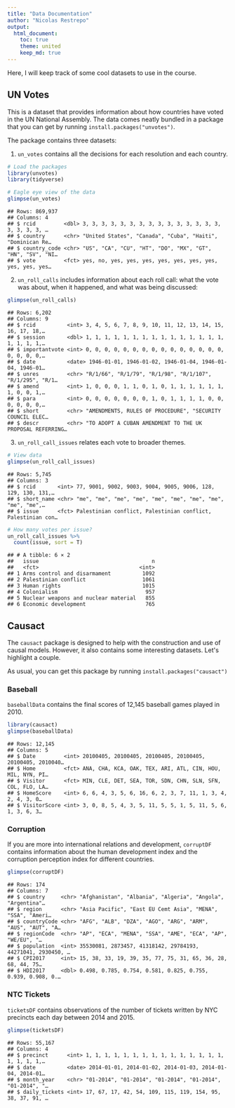 ```yaml
---
title: "Data Documentation"
author: "Nicolas Restrepo"
output: 
  html_document: 
    toc: true
    theme: united
    keep_md: true
---
```




Here, I will keep track of some cool datasets to use in the course. 

## UN Votes 

This is a dataset that provides information about how countries have voted in the UN National Assembly. The data comes neatly bundled in a package that you can get by running `install.packages("unvotes")`.

The package contains three datasets: 

1) `un_votes` contains all the decisions for each resolution and each country. 


```r
# Load the packages
library(unvotes)
library(tidyverse)

# Eagle eye view of the data
glimpse(un_votes)
```

```
## Rows: 869,937
## Columns: 4
## $ rcid         <dbl> 3, 3, 3, 3, 3, 3, 3, 3, 3, 3, 3, 3, 3, 3, 3, 3, 3, 3, 3, …
## $ country      <chr> "United States", "Canada", "Cuba", "Haiti", "Dominican Re…
## $ country_code <chr> "US", "CA", "CU", "HT", "DO", "MX", "GT", "HN", "SV", "NI…
## $ vote         <fct> yes, no, yes, yes, yes, yes, yes, yes, yes, yes, yes, yes…
```

2) `un_roll_calls` includes information about each roll call: what the vote was about, when it happened, and what was being discussed: 


```r
glimpse(un_roll_calls)
```

```
## Rows: 6,202
## Columns: 9
## $ rcid          <int> 3, 4, 5, 6, 7, 8, 9, 10, 11, 12, 13, 14, 15, 16, 17, 18,…
## $ session       <dbl> 1, 1, 1, 1, 1, 1, 1, 1, 1, 1, 1, 1, 1, 1, 1, 1, 1, 1, 1,…
## $ importantvote <int> 0, 0, 0, 0, 0, 0, 0, 0, 0, 0, 0, 0, 0, 0, 0, 0, 0, 0, 0,…
## $ date          <date> 1946-01-01, 1946-01-02, 1946-01-04, 1946-01-04, 1946-01…
## $ unres         <chr> "R/1/66", "R/1/79", "R/1/98", "R/1/107", "R/1/295", "R/1…
## $ amend         <int> 1, 0, 0, 0, 1, 1, 0, 1, 0, 1, 1, 1, 1, 1, 1, 1, 0, 0, 1,…
## $ para          <int> 0, 0, 0, 0, 0, 0, 0, 1, 0, 1, 1, 1, 1, 0, 0, 0, 0, 0, 0,…
## $ short         <chr> "AMENDMENTS, RULES OF PROCEDURE", "SECURITY COUNCIL ELEC…
## $ descr         <chr> "TO ADOPT A CUBAN AMENDMENT TO THE UK PROPOSAL REFERRING…
```
3) `un_roll_call_issues` relates each vote to broader themes. 


```r
# View data 
glimpse(un_roll_call_issues)
```

```
## Rows: 5,745
## Columns: 3
## $ rcid       <int> 77, 9001, 9002, 9003, 9004, 9005, 9006, 128, 129, 130, 131,…
## $ short_name <chr> "me", "me", "me", "me", "me", "me", "me", "me", "me", "me",…
## $ issue      <fct> Palestinian conflict, Palestinian conflict, Palestinian con…
```

```r
# How many votes per issue? 
un_roll_call_issues %>% 
  count(issue, sort = T)
```

```
## # A tibble: 6 × 2
##   issue                                    n
##   <fct>                                <int>
## 1 Arms control and disarmament          1092
## 2 Palestinian conflict                  1061
## 3 Human rights                          1015
## 4 Colonialism                            957
## 5 Nuclear weapons and nuclear material   855
## 6 Economic development                   765
```

## Causact 

The `causact` package is designed to help with the construction and use of causal models. However, it also contains some interesting datasets. Let's highlight a couple. 

As usual, you can get this package by running `install.packages("causact")`

### Baseball

`baseballData` contains the final scores of 12,145 baseball games played in 2010. 


```r
library(causact)
glimpse(baseballData)
```

```
## Rows: 12,145
## Columns: 5
## $ Date         <int> 20100405, 20100405, 20100405, 20100405, 20100405, 2010040…
## $ Home         <fct> ANA, CHA, KCA, OAK, TEX, ARI, ATL, CIN, HOU, MIL, NYN, PI…
## $ Visitor      <fct> MIN, CLE, DET, SEA, TOR, SDN, CHN, SLN, SFN, COL, FLO, LA…
## $ HomeScore    <int> 6, 6, 4, 3, 5, 6, 16, 6, 2, 3, 7, 11, 1, 3, 4, 2, 4, 3, 0…
## $ VisitorScore <int> 3, 0, 8, 5, 4, 3, 5, 11, 5, 5, 1, 5, 11, 5, 6, 1, 3, 6, 3…
```
### Corruption 

If you are more into international relations and development, `corruptDF` contains information about the human development index and the corruption perception index for different countries. 


```r
glimpse(corruptDF)
```

```
## Rows: 174
## Columns: 7
## $ country     <chr> "Afghanistan", "Albania", "Algeria", "Angola", "Argentina"…
## $ region      <chr> "Asia Pacific", "East EU Cemt Asia", "MENA", "SSA", "Ameri…
## $ countryCode <chr> "AFG", "ALB", "DZA", "AGO", "ARG", "ARM", "AUS", "AUT", "A…
## $ regionCode  <chr> "AP", "ECA", "MENA", "SSA", "AME", "ECA", "AP", "WE/EU", "…
## $ population  <int> 35530081, 2873457, 41318142, 29784193, 44271041, 2930450, …
## $ CPI2017     <int> 15, 38, 33, 19, 39, 35, 77, 75, 31, 65, 36, 28, 68, 44, 75…
## $ HDI2017     <dbl> 0.498, 0.785, 0.754, 0.581, 0.825, 0.755, 0.939, 0.908, 0.…
```

### NTC Tickets

`ticketsDF` contains observations of the number of tickets written by NYC precincts each day between 2014 and 2015.


```r
glimpse(ticketsDF)
```

```
## Rows: 55,167
## Columns: 4
## $ precinct      <int> 1, 1, 1, 1, 1, 1, 1, 1, 1, 1, 1, 1, 1, 1, 1, 1, 1, 1, 1,…
## $ date          <date> 2014-01-01, 2014-01-02, 2014-01-03, 2014-01-04, 2014-01…
## $ month_year    <chr> "01-2014", "01-2014", "01-2014", "01-2014", "01-2014", "…
## $ daily_tickets <int> 17, 67, 17, 42, 54, 109, 115, 119, 154, 95, 38, 37, 91, …
```

